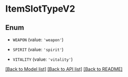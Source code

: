 # ItemSlotTypeV2


## Enum

* `WEAPON` (value: `'weapon'`)

* `SPIRIT` (value: `'spirit'`)

* `VITALITY` (value: `'vitality'`)

[[Back to Model list]](../README.md#documentation-for-models) [[Back to API list]](../README.md#documentation-for-api-endpoints) [[Back to README]](../README.md)


